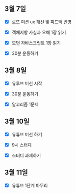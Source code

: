 ## 3월 7일

- [x] 로또 미션 ux 개선 및 피드백 반영
- [x] 객체지향 사실과 오해 1장 읽기
- [x] 모던 자바스크립트 1장 읽기
- [x] 30분 운동하기


## 3월 8일
- [x] 유투브 미션 시작
- [x] 30분 운동하기
- [x] 알고리즘 1문제 


## 3월 10일
- [x] 유튜브 미션 하기
- [x] 9시 스터디
- [x] 스터디 과제하기


## 3월 11일
- [x] 유튜브 1단계 마무리

